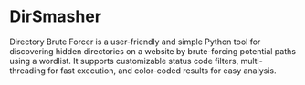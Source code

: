 # DirSmasher
 Directory Brute Forcer is a user-friendly and simple Python tool for discovering hidden directories on a website by brute-forcing potential paths using a wordlist. It supports customizable status code filters, multi-threading for fast execution, and color-coded results for easy analysis.
